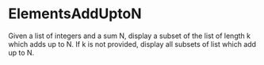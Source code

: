 # ElementsAddUptoN
Given a list of integers and a sum N, display a subset of the list of length k which adds up to N. If k is not provided, display all subsets of list which add up to N.
